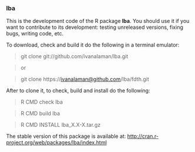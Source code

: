 ### lba

This is the development code of the R package **lba**.
You should use it if you want to contribute to its development:
testing unreleased versions, fixing bugs, writing code, etc.

To download, check and build it do the following in a terminal emulator:

> git clone  git://github.com/ivanalaman/lba.git

> or

> git clone https://ivanalaman@github.com/lba/fdth.git

After to clone it, to check, build and install do the following:
> R CMD check lba

> R CMD build lba

> R CMD INSTALL lba_X.X-X.tar.gz

The stable version of this package is available at:
http://cran.r-project.org/web/packages/lba/index.html

